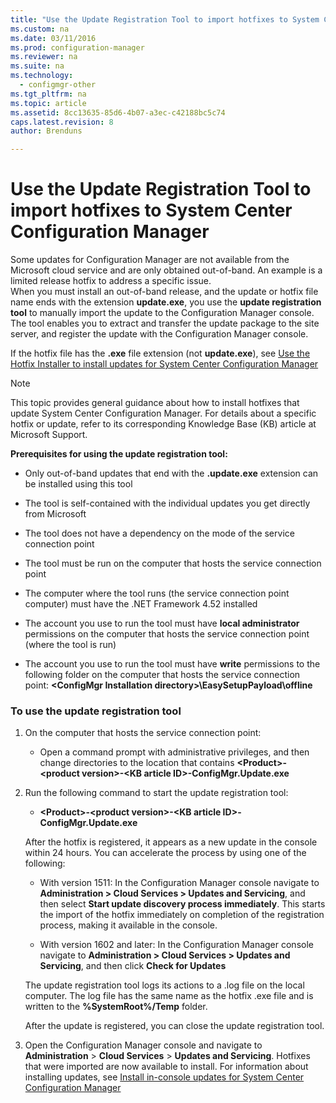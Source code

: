 ```yaml
---
title: "Use the Update Registration Tool to import hotfixes to System Center Configuration Manager"
ms.custom: na
ms.date: 03/11/2016
ms.prod: configuration-manager
ms.reviewer: na
ms.suite: na
ms.technology:
  - configmgr-other
ms.tgt_pltfrm: na
ms.topic: article
ms.assetid: 8cc13635-85d6-4b07-a3ec-c42188bc5c74
caps.latest.revision: 8
author: Brenduns

---
```

# Use the Update Registration Tool to import hotfixes to System Center Configuration Manager
Some updates for Configuration Manager are not available from the Microsoft cloud service and are only obtained out-of-band. An example is a limited release hotfix to address a specific issue.   
When you must install an out-of-band release, and the update or hotfix file name ends with the extension **update.exe**, you use the **update registration tool** to manually import the update to the Configuration Manager console. The tool enables you to extract and transfer the update package to the site server, and register the update with the Configuration Manager console.  

 If the hotfix file has the **.exe** file extension (not **update.exe**), see [Use the Hotfix Installer to install updates for System Center Configuration Manager](../../../core/servers/manage/use-the-hotfix-installer-to-install-updates.md)  

> [!NOTE]  
>  This topic provides general guidance about how to install hotfixes that update System Center Configuration Manager. For details about a specific hotfix or update, refer to its corresponding Knowledge Base (KB) article at Microsoft Support.  

 **Prerequisites for using the update registration tool:**  

-   Only out-of-band updates that end with the **.update.exe** extension can be installed using this tool  

-   The tool is self-contained with the individual updates you get directly from Microsoft  

-   The tool does not have a dependency on the mode of the service connection point  

-   The tool must be run on the computer that hosts the service connection point  

-   The computer where the tool runs (the service connection point computer) must have the .NET Framework 4.52 installed  

-   The account you use to run the tool must have **local administrator** permissions on the computer that hosts the service connection point (where the tool is run)  

-   The account you use to run the tool must have **write** permissions to the following folder on the computer that hosts the service connection point:  **&lt;ConfigMgr Installation directory\>\EasySetupPayload\offline**  

### To use the update registration tool  

1.  On the computer that hosts the service connection point:  

    -   Open a command prompt with administrative privileges, and then change directories to the location that contains **&lt;Product\>-&lt;product version\>-&lt;KB article ID\>-ConfigMgr.Update.exe**  

2.  Run the following command to start the update registration tool:  

    -   **&lt;Product\>-&lt;product version\>-&lt;KB article ID\>-ConfigMgr.Update.exe**  

    After the hotfix is registered, it appears as a new update in the console within 24 hours.  You can accelerate the process by using one of the following:  

    -   With version 1511:   In the Configuration Manager console navigate to **Administration > Cloud Services > Updates and Servicing**, and then select **Start update discovery process immediately**.  This starts the import of the hotfix immediately on completion of the registration process, making it available in the console.  

    -   With version 1602 and later: In the Configuration Manager console navigate to **Administration > Cloud Services > Updates and Servicing**, and then click **Check for Updates**  

    The update registration tool logs its actions to a .log file on the local computer. The log file has the same name as the hotfix .exe file and is written to the **%SystemRoot%/Temp** folder.  

     After the update is registered, you can close the update registration tool.  

3.  Open the Configuration Manager console and navigate to **Administration** > **Cloud Services** > **Updates and Servicing**. Hotfixes that were imported are now available to install. For information about installing updates, see [Install in-console updates for System Center Configuration Manager](../../../core/servers/manage/install-in-console-updates.md)  

